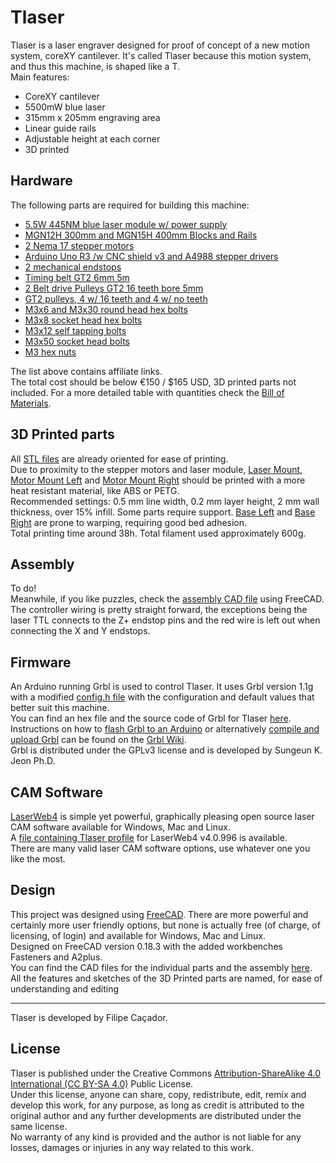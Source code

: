 # Tlaser

Tlaser is a laser engraver designed for proof of concept of a new motion system, coreXY cantilever. It's called Tlaser because this motion system, and thus this machine, is shaped like a T.  
Main features:

- CoreXY cantilever
- 5500mW blue laser
- 315mm x 205mm engraving area
- Linear guide rails
- Adjustable height at each corner
- 3D printed

## Hardware

The following parts are required for building this machine:

- [5.5W 445NM blue laser module w/ power supply](http://s.click.aliexpress.com/e/bAbwR1Wg)
- [MGN12H 300mm and MGN15H 400mm Blocks and Rails](http://s.click.aliexpress.com/e/bKj8dYfI)
- [2 Nema 17 stepper motors](http://s.click.aliexpress.com/e/cpg92iXI)
- [Arduino Uno R3 /w CNC shield v3 and A4988 stepper drivers](http://s.click.aliexpress.com/e/b7E6Xk5a)
- [2 mechanical endstops](http://s.click.aliexpress.com/e/CIG3mQk)
- [Timing belt GT2 6mm 5m](http://s.click.aliexpress.com/e/belvtmGu)
- [2 Belt drive Pulleys GT2 16 teeth bore 5mm](http://s.click.aliexpress.com/e/bSDqAZ5W)
- [GT2 pulleys, 4 w/ 16 teeth and 4 w/ no teeth](http://s.click.aliexpress.com/e/bPZGjS6G)
- [M3x6 and M3x30 round head hex bolts](http://s.click.aliexpress.com/e/cScWFTX6)
- [M3x8 socket head hex bolts](http://s.click.aliexpress.com/e/b72TH5Nm)
- [M3x12 self tapping bolts](http://s.click.aliexpress.com/e/bZMmlnQu)
- [M3x50 socket head bolts](http://s.click.aliexpress.com/e/t3QLC2k)
- [M3 hex nuts](http://s.click.aliexpress.com/e/nRG0NIC)

The list above contains affiliate links.  
The total cost should be below €150 / $165 USD, 3D printed parts not included.
For a more detailed table with quantities check the [Bill of Materials](https://github.com/FiCacador/Tlaser/raw/master/BOM.ods).

## 3D Printed parts

All [STL files](https://github.com/FiCacador/Tlaser/tree/master/STLs) are already oriented for ease of printing.  
Due to proximity to the stepper motors and laser module, [Laser Mount](https://github.com/FiCacador/Tlaser/blob/master/STLs/Laser%20Mount.stl), [Motor Mount Left](https://github.com/FiCacador/Tlaser/blob/master/STLs/Motor%20Mount%20Left.stl) and [Motor Mount Right](https://github.com/FiCacador/Tlaser/blob/master/STLs/Motor%20Mount%20Right.stl) should be printed with a more heat resistant material, like ABS or PETG.  
Recommended settings: 0.5 mm line width, 0.2 mm layer height, 2 mm wall thickness, over 15% infill. Some parts require support. [Base Left](https://github.com/FiCacador/Tlaser/blob/master/STLs/Base%20Left.stl) and [Base Right](https://github.com/FiCacador/Tlaser/blob/master/STLs/Base%20Right.stl) are prone to warping, requiring good bed adhesion.  
Total printing time around 38h. Total filament used approximately 600g.

## Assembly

To do!  
Meanwhile, if you like puzzles, check the [assembly CAD file](https://github.com/FiCacador/Tlaser/raw/master/CAD/Tlaser%20Assembly.FCStd) using FreeCAD.  
The controller wiring is pretty straight forward, the exceptions being the laser TTL connects to the Z+ endstop pins and the red wire is left out when connecting the X and Y endstops.

## Firmware

An Arduino running Grbl is used to control Tlaser. It uses Grbl version 1.1g with a modified [config.h file](https://github.com/FiCacador/Tlaser/blob/master/Firmware/grbl-v1.1/grbl/config.h) with the configuration and default values that better suit this machine.  
You can find an hex file and the source code of Grbl for Tlaser [here](https://github.com/FiCacador/Tlaser/tree/master/Firmware).  
Instructions on how to [flash Grbl to an Arduino](https://github.com/gnea/grbl/wiki/Flashing-Grbl-to-an-Arduino) or alternatively [compile and upload Grbl](https://github.com/gnea/grbl/wiki/Compiling-Grbl) can be found on the [Grbl Wiki](https://github.com/gnea/grbl/wiki).  
Grbl is distributed under the GPLv3 license and is developed by Sungeun K. Jeon Ph.D.

## CAM Software

[LaserWeb4](https://github.com/LaserWeb/LaserWeb4/wiki) is simple yet powerful, graphically pleasing open source laser CAM software available for Windows, Mac and Linux.  
A [file containing Tlaser profile](https://github.com/FiCacador/Tlaser/blob/master/CAM%20profiles/laserweb-profiles-tlaser.json) for LaserWeb4 v4.0.996 is available.  
There are many valid laser CAM software options, use whatever one you like the most.

## Design

This project was designed using [FreeCAD](https://www.freecadweb.org/). There are more powerful and certainly more user friendly options, but none is actually free (of charge, of licensing, of login) and available for Windows, Mac and Linux.  
Designed on FreeCAD version 0.18.3 with the added workbenches Fasteners and A2plus.  
You can find the CAD files for the individual parts and the assembly [here](https://github.com/FiCacador/Tlaser/tree/master/CAD).  
All the features and sketches of the 3D Printed parts are named, for ease of understanding and editing

---

Tlaser is developed by Filipe Caçador.

## License

Tlaser is published under the Creative Commons [Attribution-ShareAlike 4.0 International (CC BY-SA 4.0)](https://creativecommons.org/licenses/by-sa/4.0/) Public License.  
Under this license, anyone can share, copy, redistribute, edit, remix and develop this work, for any purpose, as long as credit is attributed to the original author and any further developments are distributed under the same license.  
No warranty of any kind is provided and the author is not liable for any losses, damages or injuries in any way related to this work.
